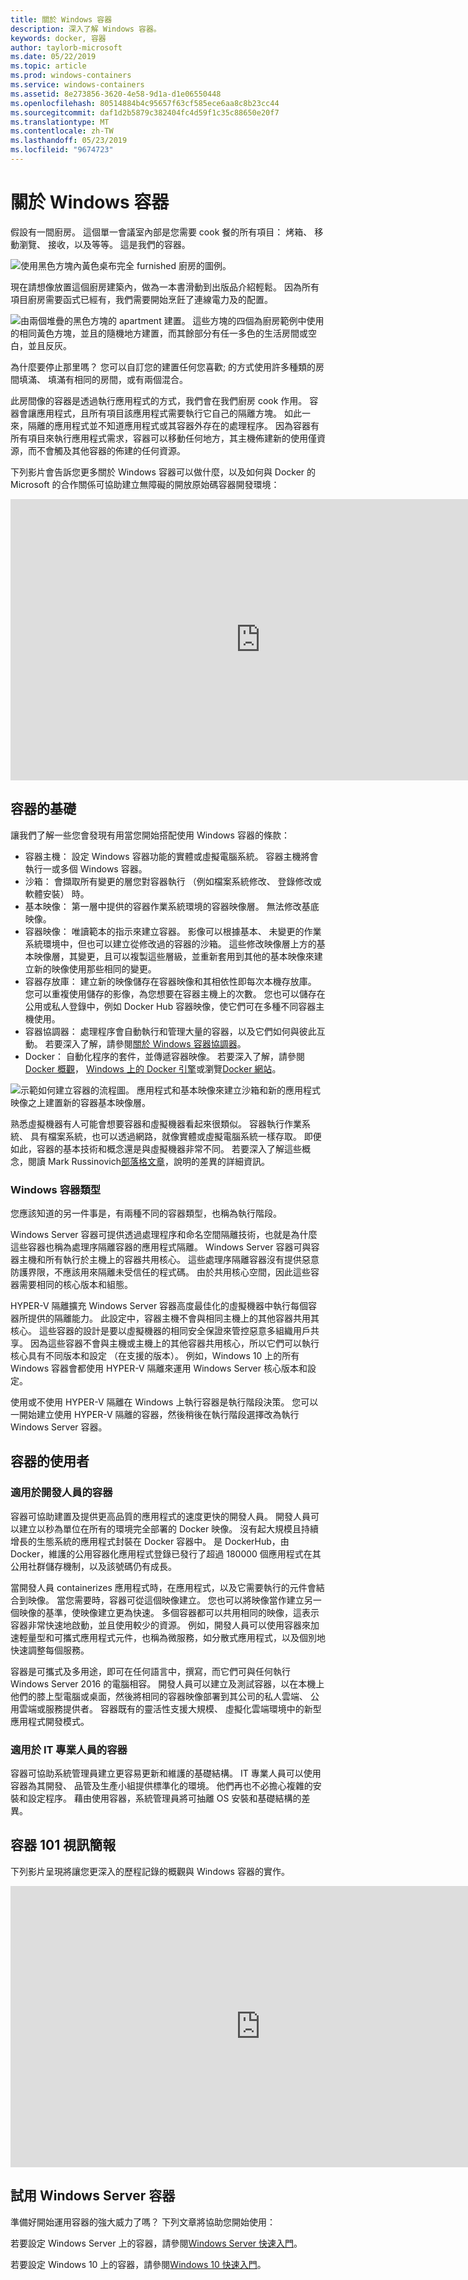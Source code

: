 ```yaml
---
title: 關於 Windows 容器
description: 深入了解 Windows 容器。
keywords: docker, 容器
author: taylorb-microsoft
ms.date: 05/22/2019
ms.topic: article
ms.prod: windows-containers
ms.service: windows-containers
ms.assetid: 8e273856-3620-4e58-9d1a-d1e06550448
ms.openlocfilehash: 80514884b4c95657f63cf585ece6aa8c8b23cc44
ms.sourcegitcommit: daf1d2b5879c382404fc4d59f1c35c88650e20f7
ms.translationtype: MT
ms.contentlocale: zh-TW
ms.lasthandoff: 05/23/2019
ms.locfileid: "9674723"
---
```

# <a name="about-windows-containers"></a>關於 Windows 容器

假設有一間廚房。 這個單一會議室內部是您需要 cook 餐的所有項目： 烤箱、 移動瀏覽、 接收，以及等等。 這是我們的容器。

![使用黑色方塊內黃色桌布完全 furnished 廚房的圖例。](media/box1.png)

現在請想像放置這個廚房建築內，做為一本書滑動到出版品介紹輕鬆。 因為所有項目廚房需要函式已經有，我們需要開始烹飪了連線電力及的配置。

![由兩個堆疊的黑色方塊的 apartment 建置。 這些方塊的四個為廚房範例中使用的相同黃色方塊，並且的隨機地方建置，而其餘部分有任一多色的生活房間或空白，並且反灰。](media/apartment.png)

為什麼要停止那里嗎？ 您可以自訂您的建置任何您喜歡; 的方式使用許多種類的房間填滿、 填滿有相同的房間，或有兩個混合。

此房間像的容器是透過執行應用程式的方式，我們會在我們廚房 cook 作用。 容器會讓應用程式，且所有項目該應用程式需要執行它自己的隔離方塊。 如此一來，隔離的應用程式並不知道應用程式或其容器外存在的處理程序。 因為容器有所有項目來執行應用程式需求，容器可以移動任何地方，其主機佈建新的使用僅資源，而不會觸及其他容器的佈建的任何資源。

下列影片會告訴您更多關於 Windows 容器可以做什麼，以及如何與 Docker 的 Microsoft 的合作關係可協助建立無障礙的開放原始碼容器開發環境：

<iframe width="800" height="450" src="https://www.youtube.com/embed/Ryx3o0rD5lY" frameborder="0" allow="accelerometer; autoplay; encrypted-media; gyroscope; picture-in-picture" allowfullscreen></iframe>

## <a name="container-fundamentals"></a>容器的基礎

讓我們了解一些您會發現有用當您開始搭配使用 Windows 容器的條款：

- 容器主機： 設定 Windows 容器功能的實體或虛擬電腦系統。 容器主機將會執行一或多個 Windows 容器。
- 沙箱： 會擷取所有變更的層您對容器執行 （例如檔案系統修改、 登錄修改或軟體安裝） 時。
- 基本映像： 第一層中提供的容器作業系統環境的容器映像層。 無法修改基底映像。
- 容器映像： 唯讀範本的指示來建立容器。 影像可以根據基本、 未變更的作業系統環境中，但也可以建立從修改過的容器的沙箱。 這些修改映像層上方的基本映像層，其變更，且可以複製這些層級，並重新套用到其他的基本映像來建立新的映像使用那些相同的變更。
- 容器存放庫： 建立新的映像儲存在容器映像和其相依性即每次本機存放庫。 您可以重複使用儲存的影像，為您想要在容器主機上的次數。 您也可以儲存在公用或私人登錄中，例如 Docker Hub 容器映像，使它們可在多種不同容器主機使用。
- 容器協調器： 處理程序會自動執行和管理大量的容器，以及它們如何與彼此互動。 若要深入了解，請參閱[關於 Windows 容器協調器](overview-container-orchestrators.md)。
- Docker： 自動化程序的套件，並傳遞容器映像。 若要深入了解，請參閱[Docker 概觀](docker-overview.md)， [Windows 上的 Docker 引擎](../manage-docker/configure-docker-daemon.md)或瀏覽[Docker 網站](https://www.docker.com)。

![示範如何建立容器的流程圖。 應用程式和基本映像來建立沙箱和新的應用程式映像之上建置新的容器基本映像層。](media/containerfund.png)

熟悉虛擬機器有人可能會想要容器和虛擬機器看起來很類似。 容器執行作業系統、 具有檔案系統，也可以透過網路，就像實體或虛擬電腦系統一樣存取。 即便如此，容器的基本技術和概念還是與虛擬機器非常不同。 若要深入了解這些概念，閱讀 Mark Russinovich[部落格文章](https://azure.microsoft.com/blog/containers-docker-windows-and-trends/)，說明的差異的詳細資訊。

### <a name="windows-container-types"></a>Windows 容器類型

您應該知道的另一件事是，有兩種不同的容器類型，也稱為執行階段。

Windows Server 容器可提供透過處理程序和命名空間隔離技術，也就是為什麼這些容器也稱為處理序隔離容器的應用程式隔離。 Windows Server 容器可與容器主機和所有執行於主機上的容器共用核心。 這些處理序隔離容器沒有提供惡意防護界限，不應該用來隔離未受信任的程式碼。 由於共用核心空間，因此這些容器需要相同的核心版本和組態。

HYPER-V 隔離擴充 Windows Server 容器高度最佳化的虛擬機器中執行每個容器所提供的隔離能力。 此設定中，容器主機不會與相同主機上的其他容器共用其核心。 這些容器的設計是要以虛擬機器的相同安全保證來管控惡意多組織用戶共享。 因為這些容器不會與主機或主機上的其他容器共用核心，所以它們可以執行核心具有不同版本和設定 （在支援的版本）。 例如，Windows 10 上的所有 Windows 容器會都使用 HYPER-V 隔離來運用 Windows Server 核心版本和設定。

使用或不使用 HYPER-V 隔離在 Windows 上執行容器是執行階段決策。 您可以一開始建立使用 HYPER-V 隔離的容器，然後稍後在執行階段選擇改為執行 Windows Server 容器。

## <a name="container-users"></a>容器的使用者

### <a name="containers-for-developers"></a>適用於開發人員的容器

容器可協助建置及提供更高品質的應用程式的速度更快的開發人員。 開發人員可以建立以秒為單位在所有的環境完全部署的 Docker 映像。 沒有起大規模且持續增長的生態系統的應用程式封裝在 Docker 容器中。 是 DockerHub，由 Docker，維護的公用容器化應用程式登錄已發行了超過 180000 個應用程式在其公用社群儲存機制，以及該號碼仍有成長。

當開發人員 containerizes 應用程式時，在應用程式，以及它需要執行的元件會結合到映像。 當您需要時，容器可從這個映像建立。 您也可以將映像當作建立另一個映像的基準，使映像建立更為快速。 多個容器都可以共用相同的映像，這表示容器非常快速地啟動，並且使用較少的資源。 例如，開發人員可以使用容器來加速輕量型和可攜式應用程式元件，也稱為微服務，如分散式應用程式，以及個別地快速調整每個服務。

容器是可攜式及多用途，即可在任何語言中，撰寫，而它們可與任何執行 Windows Server 2016 的電腦相容。 開發人員可以建立及測試容器，以在本機上他們的膝上型電腦或桌面，然後將相同的容器映像部署到其公司的私人雲端、 公用雲端或服務提供者。 容器既有的靈活性支援大規模、 虛擬化雲端環境中的新型應用程式開發模式。

### <a name="containers-for-it-professionals"></a>適用於 IT 專業人員的容器

容器可協助系統管理員建立更容易更新和維護的基礎結構。 IT 專業人員可以使用容器為其開發、 品管及生產小組提供標準化的環境。 他們再也不必擔心複雜的安裝和設定程序。 藉由使用容器，系統管理員將可抽離 OS 安裝和基礎結構的差異。

## <a name="containers-101-video-presentation"></a>容器 101 視訊簡報

下列影片呈現將讓您更深入的歷程記錄的概觀與 Windows 容器的實作。

<iframe src="https://channel9.msdn.com/Blogs/containers/Containers-101-with-Microsoft-and-Docker/player" width="800" height="450" allowFullScreen="true" frameBorder="0" scrolling="no"></iframe>

## <a name="try-windows-server-containers"></a>試用 Windows Server 容器

準備好開始運用容器的強大威力了嗎？ 下列文章將協助您開始使用：

若要設定 Windows Server 上的容器，請參閱[Windows Server 快速入門](../quick-start/quick-start-windows-server.md)。

若要設定 Windows 10 上的容器，請參閱[Windows 10 快速入門](../quick-start/quick-start-windows-10.md)。